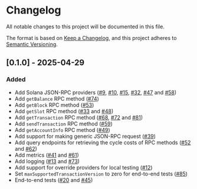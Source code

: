 # Changelog

All notable changes to this project will be documented in this file.

The format is based on [Keep a Changelog](https://keepachangelog.com/en/1.1.0/),
and this project adheres to [Semantic Versioning](https://semver.org/spec/v2.0.0.html).

## [0.1.0] - 2025-04-29

### Added

- Add Solana JSON-RPC providers ([#9](https://github.com/dfinity/sol-rpc-canister/pull/9), [#10](https://github.com/dfinity/sol-rpc-canister/pull/10), [#15](https://github.com/dfinity/sol-rpc-canister/pull/15), [#32](https://github.com/dfinity/sol-rpc-canister/pull/32), [#47](https://github.com/dfinity/sol-rpc-canister/pull/47) and [#58](https://github.com/dfinity/sol-rpc-canister/pull/58))
- Add `getBalance` RPC method ([#74](https://github.com/dfinity/sol-rpc-canister/pull/74))
- Add `getBlock` RPC method ([#53](https://github.com/dfinity/sol-rpc-canister/pull/53))
- Add `getSlot` RPC method ([#33](https://github.com/dfinity/sol-rpc-canister/pull/33) and [#48](https://github.com/dfinity/sol-rpc-canister/pull/48))
- Add `getTransaction` RPC method ([#68](https://github.com/dfinity/sol-rpc-canister/pull/68), [#72](https://github.com/dfinity/sol-rpc-canister/pull/72) and [#81](https://github.com/dfinity/sol-rpc-canister/pull/81))
- Add `sendTransaction` RPC method ([#59](https://github.com/dfinity/sol-rpc-canister/pull/59))
- Add `getAccountInfo` RPC method ([#49](https://github.com/dfinity/sol-rpc-canister/pull/49))
- Add support for making generic JSON-RPC request ([#39](https://github.com/dfinity/sol-rpc-canister/pull/39))
- Add query endpoints for retrieving the cycle costs of RPC methods ([#52](https://github.com/dfinity/sol-rpc-canister/pull/52) and [#62](https://github.com/dfinity/sol-rpc-canister/pull/62))
- Add metrics ([#41](https://github.com/dfinity/sol-rpc-canister/pull/41) and [#61](https://github.com/dfinity/sol-rpc-canister/pull/61))
- Add logging ([#13](https://github.com/dfinity/sol-rpc-canister/pull/13) and [#73](https://github.com/dfinity/sol-rpc-canister/pull/73))
- Add support for override providers for local testing ([#12](https://github.com/dfinity/sol-rpc-canister/pull/12))
- Set `maxSupportedTransactionVersion` to zero for end-to-end tests ([#85](https://github.com/dfinity/sol-rpc-canister/pull/85))
- End-to-end tests ([#20](https://github.com/dfinity/sol-rpc-canister/pull/20) and [#45](https://github.com/dfinity/sol-rpc-canister/pull/45))
